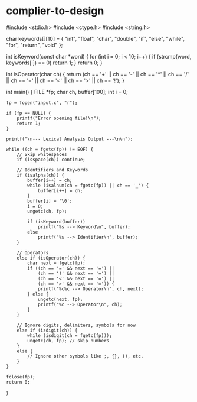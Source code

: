 # complier-to-design
#include <stdio.h>
#include <ctype.h>
#include <string.h>

char keywords[][10] = {
    "int", "float", "char", "double", "if", "else", "while", "for", "return", "void"
};

int isKeyword(const char *word) {
    for (int i = 0; i < 10; i++) {
        if (strcmp(word, keywords[i]) == 0)
            return 1;
    }
    return 0;
}

int isOperator(char ch) {
    return (ch == '+' || ch == '-' || ch == '*' || ch == '/' || 
            ch == '=' || ch == '<' || ch == '>' || ch == '!');
}

int main() {
    FILE *fp;
    char ch, buffer[100];
    int i = 0;

    fp = fopen("input.c", "r");

    if (fp == NULL) {
        printf("Error opening file!\n");
        return 1;
    }

    printf("\n--- Lexical Analysis Output ---\n\n");

    while ((ch = fgetc(fp)) != EOF) {
        // Skip whitespaces
        if (isspace(ch)) continue;

        // Identifiers and Keywords
        if (isalpha(ch)) {
            buffer[i++] = ch;
            while (isalnum(ch = fgetc(fp)) || ch == '_') {
                buffer[i++] = ch;
            }
            buffer[i] = '\0';
            i = 0;
            ungetc(ch, fp);

            if (isKeyword(buffer))
                printf("%s --> Keyword\n", buffer);
            else
                printf("%s --> Identifier\n", buffer);
        }

        // Operators
        else if (isOperator(ch)) {
            char next = fgetc(fp);
            if ((ch == '=' && next == '=') || 
                (ch == '!' && next == '=') || 
                (ch == '<' && next == '=') || 
                (ch == '>' && next == '=')) {
                printf("%c%c --> Operator\n", ch, next);
            } else {
                ungetc(next, fp);
                printf("%c --> Operator\n", ch);
            }
        }

        // Ignore digits, delimiters, symbols for now
        else if (isdigit(ch)) {
            while (isdigit(ch = fgetc(fp)));
            ungetc(ch, fp); // skip numbers
        }
        else {
            // Ignore other symbols like ;, {}, (), etc.
        }
    }

    fclose(fp);
    return 0;
}
